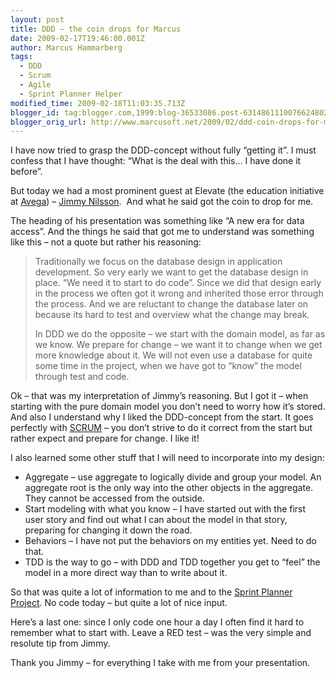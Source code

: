 ```yaml
---
layout: post
title: DDD – the coin drops for Marcus
date: 2009-02-17T19:46:00.001Z
author: Marcus Hammarberg
tags:
  - DDD
  - Scrum
  - Agile
  - Sprint Planner Helper
modified_time: 2009-02-18T11:03:35.713Z
blogger_id: tag:blogger.com,1999:blog-36533086.post-6314861110076624802
blogger_orig_url: http://www.marcusoft.net/2009/02/ddd-coin-drops-for-marcus.html
---
```



I have now tried to grasp the DDD-concept without fully “getting it”. I
must confess that I have thought: “What is the deal with this… I have
done it before”.

But today we had a most prominent guest at Elevate (the education
initiative at [Avega](http://www.avega.se)) – [Jimmy
Nilsson](http://jimmynilsson.com/).  And what he said got the coin to
drop for me.

The heading of his presentation was something like “A new era for data
access”. And the things he said that got me to understand was something
like this – not a quote but rather his reasoning:

> Traditionally we focus on the database design in application
> development. So very early we want to get the database design in
> place. “We need it to start to do code”. Since we did that design
> early in the process we often got it wrong and inherited those error
> through the process. And we are reluctant to change the database later
> on because its hard to test and overview what the change may break.
>
> In DDD we do the opposite – we start with the domain model, as far as
> we know. We prepare for change – we want it to change when we get more
> knowledge about it. We will not even use a database for quite some
> time in the project, when we have got to “know” the model through test
> and code.

Ok – that was my interpretation of Jimmy’s reasoning. But I got it –
when starting with the pure domain model you don’t need to worry how
it’s stored.
And also I understand why I liked the DDD-concept from the start. It
goes perfectly with
[SCRUM](http://en.wikipedia.org/wiki/Scrum_(development)) – you don’t
strive to do it correct from the start but rather expect and prepare for
change. I like it!

I also learned some other stuff that I will need to incorporate into my
design:

- Aggregate – use aggregate to logically divide and group your model.
    An aggregate root is the only way into the other objects in the
    aggregate. They cannot be accessed from the outside.
- Start modeling with what you know – I have started out with the
    first user story and find out what I can about the model in that
    story, preparing for changing it down the road.
- Behaviors – I have not put the behaviors on my entities yet. Need to
    do that.
- TDD is the way to go – with DDD and TDD together you get to “feel”
    the model in a more direct way than to write about it.

So that was quite a lot of information to me and to the [Sprint Planner
Project](http://www.marcusoft.net/search/label/Sprint%20Planner%20Helper).
No code today – but quite a lot of nice input.

Here’s a last one: since I only code one hour a day I often find it hard
to remember what to start with. Leave a RED test – was the very simple
and resolute tip from Jimmy.

Thank you Jimmy – for everything I take with me from your presentation.
